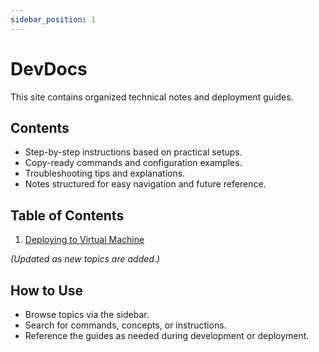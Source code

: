 ```yaml
---
sidebar_position: 1
---
```


# DevDocs

This site contains organized technical notes and deployment guides.

## Contents

- Step-by-step instructions based on practical setups.
- Copy-ready commands and configuration examples.
- Troubleshooting tips and explanations.
- Notes structured for easy navigation and future reference.

## Table of Contents

1. [Deploying to Virtual Machine](./Deploying%20to%20Virtual%20Machine/)

_(Updated as new topics are added.)_

## How to Use

- Browse topics via the sidebar.
- Search for commands, concepts, or instructions.
- Reference the guides as needed during development or deployment.
